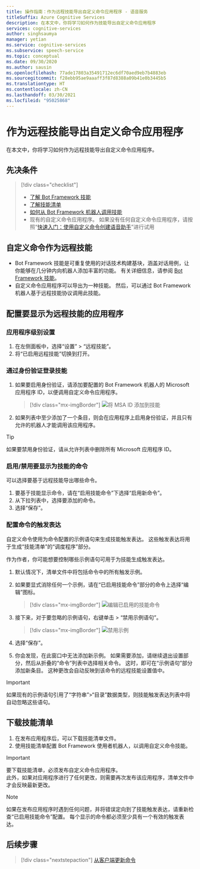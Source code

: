 ```yaml
---
title: 操作指南：作为远程技能导出自定义命令应用程序 - 语音服务
titleSuffix: Azure Cognitive Services
description: 在本文中，你将学习如何作为技能导出自定义命令应用程序
services: cognitive-services
author: singhsaumya
manager: yetian
ms.service: cognitive-services
ms.subservice: speech-service
ms.topic: conceptual
ms.date: 09/30/2020
ms.author: sausin
ms.openlocfilehash: 77ade17803a35491712ec6df70aed9eb7b4883eb
ms.sourcegitcommit: f28ebb95ae9aaaff3f87d8388a09b41e0b3445b5
ms.translationtype: HT
ms.contentlocale: zh-CN
ms.lasthandoff: 03/30/2021
ms.locfileid: "95025868"
---
```

# <a name="export-custom-commands-application-as-a-remote-skill"></a>作为远程技能导出自定义命令应用程序

在本文中，你将学习如何作为远程技能导出自定义命令应用程序。

## <a name="prerequisites"></a>先决条件
> [!div class="checklist"]
> * [了解 Bot Framework 技能](/azure/bot-service/skills-conceptual)
> * [了解技能清单](https://aka.ms/speech/cc-skill-manifest)
> * [如何从 Bot Framework 机器人调用技能](/azure/bot-service/skills-about-skill-consumers)
> * 现有的自定义命令应用程序。 如果没有任何自定义命令应用程序，请按照“[快速入门：使用自定义命令创建语音助手](quickstart-custom-commands-application.md)”进行试用

## <a name="custom-commands-as-remote-skills"></a>自定义命令作为远程技能
* Bot Framework 技能是可重复使用的对话技术构建基块，涵盖对话用例，让你能够在几分钟内向机器人添加丰富的功能。 有关详细信息，请参阅 [Bot Framework 技能](https://microsoft.github.io/botframework-solutions/overview/skills/)。
* 自定义命令应用程序可以导出为一种技能。 然后，可以通过 Bot Framework 机器人基于远程技能协议调用此技能。

## <a name="configure-an-application-to-be-exposed-as-a-remote-skill"></a>配置要显示为远程技能的应用程序

### <a name="application-level-settings"></a>应用程序级别设置
1. 在左侧面板中，选择“设置” > “远程技能”。
1. 将“已启用远程技能”切换到打开。

### <a name="authentication-to-skills"></a>通过身份验证登录技能
1. 如果要启用身份验证，请添加要配置的 Bot Framework 机器人的 Microsoft 应用程序 ID，以便调用自定义命令应用程序。
      > [!div class="mx-imgBorder"]
      > ![将 MSA ID 添加到技能](media/custom-commands/skill-add-msa-id.png)

1. 如果列表中至少添加了一个条目，则会在应用程序上启用身份验证，并且只有允许的机器人才能调用该应用程序。
> [!TIP]
>  如果要禁用身份验证，请从允许列表中删除所有 Microsoft 应用程序 ID。 

 ### <a name="enabledisable-commands-to-be-exposed-as-skills"></a>启用/禁用要显示为技能的命令

可以选择要基于远程技能导出哪些命令。

1. 要基于技能显示命令，请在“启用技能命令”下选择“启用新命令”。
1. 从下拉列表中，选择要添加的命令。
1. 选择“保存”。

### <a name="configure-triggering-utterances-for-commands"></a>配置命令的触发表达
自定义命令使用为命令配置的示例语句来生成技能触发表达。 这些触发表达将用于生成“技能清单”的“调度程序”部分[](https://microsoft.github.io/botframework-solutions/skills/handbook/manifest/)。

作为作者，你可能想要控制哪些示例语句可用于为技能生成触发表达。
1. 默认情况下，清单文件中将包括命令中的所有触发示例。
1. 如果要显式消除任何一个示例，请在“已启用技能命令”部分的命令上选择“编辑”图标。
    > [!div class="mx-imgBorder"]
    > ![编辑已启用的技能命令](media/custom-commands/skill-edit-enabled-command.png)

1. 接下来，对于要忽略的示例语句，右键单击 > “禁用示例语句”。
    > [!div class="mx-imgBorder"]
    > ![禁用示例](media/custom-commands/skill-disable-example-sentences.png)

1. 选择“保存”。
1. 你会发现，在此窗口中无法添加新示例。 如果需要添加，请继续退出设置部分，然后从折叠的“命令”列表中选择相关命令。 这时，即可在“示例语句”部分添加新条目。 这种更改会自动反映到该命令的远程技能设置值中。

> [!IMPORTANT]
> 如果现有的示例语句引用了“字符串”>“目录”数据类型，则技能触发表达列表中将自动忽略这些语句。 

## <a name="download-skill-manifest"></a>下载技能清单
1. 在发布应用程序后，可以下载技能清单文件。
1. 使用技能清单配置 Bot Framework 使用者机器人，以调用自定义命令技能。
> [!IMPORTANT]
> 要下载技能清单，必须发布自定义命令应用程序。 </br>
> 此外，如果对应用程序进行了任何更改，则需要再次发布该应用程序，清单文件中才会反映最新更改。

> [!NOTE]
> 如果在发布应用程序时遇到任何问题，并将错误定向到了技能触发表达，请重新检查“已启用技能命令”配置。 每个显示的命令都必须至少具有一个有效的触发表达。


## <a name="next-steps"></a>后续步骤

> [!div class="nextstepaction"]
> [从客户端更新命令](./how-to-custom-commands-update-command-from-client.md)
